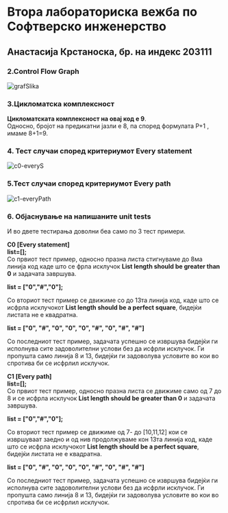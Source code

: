 # Втора лабораториска вежба по Софтверско инженерство

## Анастасија Крстаноска, бр. на индекс 203111

### **2.Control Flow Graph**
![grafSlika](https://user-images.githubusercontent.com/99077200/170835599-5bed6ebb-af66-4b9e-88e8-e8b462445de4.PNG)


### **3.Цикломатска комплексност**
****Цикломатската комплексност на овај код е 9****. <br>
Односно, бројот на предикатни јазли е 8, па според формулата Р+1 , имаме 8+1=9.

### 4. Тест случаи според критериумот Every statement ###
 ![c0-everyS](https://user-images.githubusercontent.com/99077200/171928490-5c23aea7-66fe-4812-96d7-1e6ca1f79793.PNG)



### 5.Тест случаи според критериумот Every path ###
 ![c1-everyPath](https://user-images.githubusercontent.com/99077200/171937681-d53ce380-bb1a-4a14-ae7c-1c8e969085bf.PNG)


### 6. Објаснување на напишаните unit tests ###
И во двете тестирања доволни беа само по 3 тест примери. </br>

**С0 [Every statement]**  </br>
**list=[];** </br>
Со првиот тест пример, односно празна листа стигнуваме до 8ма линија код каде што се фрла исклучок **List length should be greater than 0** и задачата завршува.  </br>

**list = ["0","#","0"];** </br>

Со вториот тест пример се движиме со до 13та линија код, каде што се исфрла исклучокот **List length should be a perfect square**, бидејќи листата не е квадратна. </br>

**list = ["0", "#", "0", "0", "0", "#", "0", "#", "#"]** </br>

Со последниот тест пример, задачата успешно се извршува бидејќи ги исполнува сите задоволителни услови без да исфрли исклучок. 
Ги пропушта само линија 8 и 13, бидејќи ги задоволува условите во кои во спротива би се исфрлил исклучок.


**С1 [Every path]**  </br>
**list=[];** </br>
Со првиот тест пример, односно празна листа се движиме само од 7 до 8 и се исфрла исклучок **List length should be greater than 0** и задачата завршува.  </br>

**list = ["0","#","0"];** </br>

Со вториот тест пример се движиме од  7- до [10,11,12] кои се извршуваат заедно и од нив продолжуваме кон  13та линија код, каде што се исфрла исклучокот **List length should be a perfect square**, бидејќи листата не е квадратна. </br>

**list = ["0", "#", "0", "0", "0", "#", "0", "#", "#"]** </br>

Со последниот тест пример, задачата успешно се извршува бидејќи ги исполнува сите задоволителни услови без да исфрли исклучок. 
Ги пропушта само линија 8 и 13, бидејќи ги задоволува условите во кои во спротива би се исфрлил исклучок.
